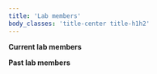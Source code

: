 ```yaml
---
title: 'Lab members'
body_classes: 'title-center title-h1h2'
---
```


**Current lab members**

**Past lab members**

